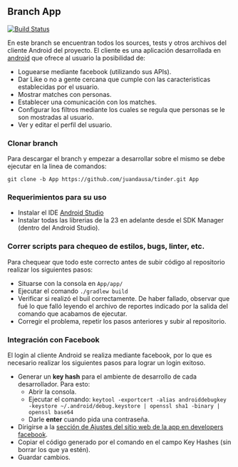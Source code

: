 ## Branch App

[![Build Status](https://travis-ci.com/juandausa/tinder.svg?token=BQqpkHq7v8pQHzVJzZjB&branch=App)](https://travis-ci.com/juandausa/tinder)


En este branch se encuentran todos los sources, tests y otros archivos del cliente Android del proyecto.
El cliente es una aplicación desarrollada en [android](https://www.android.com) que ofrece al usuario la posibilidad de:
* Loguearse mediante facebook (utilizando sus APIs).
* Dar Like o no a gente cercana que cumple con las caracteristicas establecidas por el usuario.
* Mostrar matches con personas.
* Establecer una comunicación con los matches.
* Configurar los filtros mediante los cuales se regula que personas se le son mostradas al usuario.
* Ver y editar el perfil del usuario.



### Clonar branch

Para descargar el branch y empezar a desarrollar sobre el mismo se debe ejecutar en la linea de comandos:

`git clone -b App https://github.com/juandausa/tinder.git App`

### Requerimientos para su uso

* Instalar el IDE [Android Studio](https://developer.android.com/sdk/)
* Instalar todas las librerias de la 23 en adelante desde el SDK Manager (dentro del Android Studio).


### Correr scripts para chequeo de estilos, bugs, linter, etc.

Para chequear que todo este correcto antes de subir código al repositorio realizar los siguientes pasos:

* Situarse con la consola en `App/app/`
* Ejecutar el comando `./gradlew build`
* Verificar si realizó el buil correctamente. De haber fallado, observar que fué lo que falló leyendo el archivo de reportes indicado por la salida del comando que acabamos de ejecutar.
* Corregir el problema, repetir los pasos anteriores y subir al repositorio.


### Integración con Facebook

El login al cliente Android se realiza mediante facebook, por lo que es necesario realizar los siguientes pasos para lograr un login exitoso.

- Generar un **key hash** para el ambiente de desarrollo de cada desarrollador. Para esto:
    - Abrir la consola.
    - Ejecutar el comando: `keytool -exportcert -alias androiddebugkey -keystore ~/.android/debug.keystore | openssl sha1 -binary | openssl base64`
    - Darle **enter** cuando pida una contraseña.
- Dirigirse a la [sección de Ajustes del sitio web de la app en developers facebook](https://developers.facebook.com/apps/469716263220924/settings/).
- Copiar el código generado por el comando en el campo Key Hashes (sin borrar los que ya estén).
- Guardar cambios.
